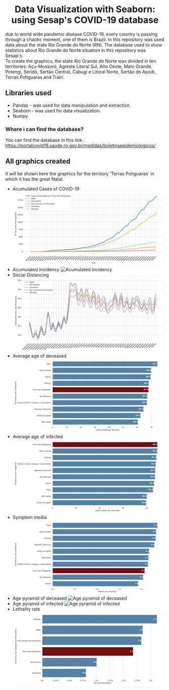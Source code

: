 # <center> Data Visualization with Seaborn: using Sesap's COVID-19 database </center>
due to world wide pandemic disease COVID-19, every country is passing through a chaotic moment, one of them is Brazil. In this repository was used data about the state Rio Grande do Norte (RN). The database used to show statistics about Rio Grande do Norte situation in this repository was Sesap's.
<br>
To create the graphics, the state Rio Grande do Norte was divided in ten territories: Açu-Mossoró, Agreste Litoral Sul, Alto Oeste, Mato Grande, Potengi, Seridó, Sertão Central, Cabugi e Litoral Norte, Sertão do Apodi, Terras Potiguaras and Traíri.

## Libraries used
* Pandas - was used for data manipulation and extraction.
* Seaborn - was used for data visualization.
* Numpy 

### Where i can find the database?
You can find the database in this link: https://portalcovid19.saude.rn.gov.br/medidas/boletinsepidemiologicos/

## All graphics created 
It will be shown here the graphics for the territory 'Terras Potiguaras' in which it has the great Natal.
* Acumulated Cases of COVID-19
![Acumulated cases](Images/casos_acumulados.png)
* Acumulated Incidency 
![Acumulated Incidency](Images/indicidência_acumulada.png)
* Social Distancing
![Social Distancing](Images/distanciamento.png)
* Average age of deceased
![Average age of deceased](Images/idade_media_falecidos.png)
* Average age of infected
![Average age of infected](Images/idade_media_infectados.png)
* Symptom media
![Symptom media](Images/media_sintomas.png)
* Age pyramid of deceased
![Age pyramid of deceased](Images/pirâmide_falecidos.png)
* Age pyramid of infected
![Age pyramid of infected](Images/pirâmide_infectados.png)
* Lethality rate
![Lethality rate](Images/taxa_letalidade.png)
